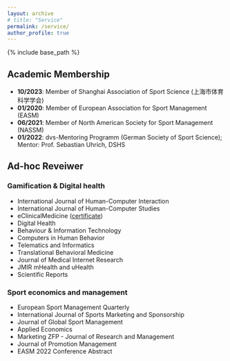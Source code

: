 ```yaml
---
layout: archive
# title: "Service"
permalink: /service/
author_profile: true
---
```

{% include base_path %}


## Academic Membership
* <b>10/2023</b>: Member of Shanghai Association of Sport Science (上海市体育科学学会)
*  <b>01/2020</b>: Member of European Association for Sport Management (EASM)
* <b>06/2021</b>: Member of North American Society for Sport Management (NASSM)
* <b>01/2022</b>: dvs-Mentoring Programm (German Society of Sport Science); Mentor: Prof. Sebastian Uhrich, DSHS

## Ad-hoc Reveiwer
### Gamification & Digital health
* International Journal of Human-Computer Interaction
* International Journal of Human-Computer Studies
* eClinicalMedicine ([certificate](https://yanxiang-yang.github.io/files/review1.pdf))
* Digital Health
* Behaviour & Information Technology
* Computers in Human Behavior
* Telematics and Informatics
* Translational Behavioral Medicine
* Journal of Medical Internet Research
* JMIR mHealth and uHealth
* Scientific Reports

### Sport economics and management
* European Sport Management Quarterly
* International Journal of Sports Marketing and Sponsorship
* Journal of Global Sport Management
* Applied Economics
* Marketing ZFP - Journal of Research and Management
* Journal of Promotion Management
* EASM 2022 Conference Abstract

